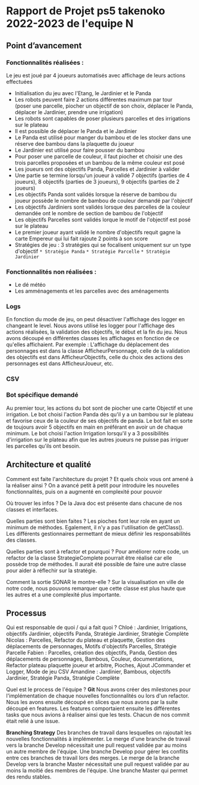 # Rapport de Projet ps5 takenoko 2022-2023 de l'equipe N

## Point d’avancement

### Fonctionnalités réalisées :
Le jeu est joué par 4 joueurs automatisés avec affichage de leurs actions effectuées
* Initialisation du jeu avec l'Etang, le Jardinier et le Panda
* Les robots peuvent faire 2 actions différentes maximum par tour  
    (poser une parcelle, piocher un objectif de son choix, déplacer le Panda, déplacer le Jardinier, prendre une irrigation)
* Les robots sont capables de poser plusieurs parcelles et des irrigations sur le plateau
* Il est possible de déplacer le Panda et le Jardinier
* Le Panda est utilisé pour manger du bambou et de les stocker dans une réserve dee bambou dans la plaquette du joueur
* Le Jardinier est utilisé pour faire pousser du bambou
* Pour poser une parcelle de couleur, il faut piocher et choisir une des trois parcelles proposées et un bambou de la même couleur est posé
* Les joueurs ont des objectifs Panda, Parcelles et Jardinier à valider
* Une partie se termine lorsqu'un joueur à validé 7 objectifs (parties de 4 joueurs), 8 objectifs (parties de 3 joueurs), 9 objectifs (parties de 2 joueurs)
* Les objectifs Panda sont validés lorsque la réserve de bambou du joueur possède le nombre de bambou de couleur demandé par l'objectif 
* Les objectifs Jardiniers sont validés lorsque des parcelles de la couleur demandée ont le nombre de section de bambou de l'objectif
* Les objectifs Parcelles sont validés lorque le motif de l'objectif est posé sur le plateau
* Le premier joueur ayant validé le nombre d'objectifs requit gagne la carte Empereur qui lui fait rajoute 2 points à son score
* Stratégies de jeu : 3 stratégies qui se focalisent uniquement sur un type d'objectif
`* Stratégie Panda`
`* Stratégie Parcelle`
`* Stratégie Jardinier`

### Fonctionnalités non réalisées :
* Le dé météo
* Les amménagements et les parcelles avec des aménagements

### Logs
En fonction du mode de jeu, on peut désactiver l'affichage des logger en changeant le level.
Nous avons utilisé les logger pour l'affichage des actions réalisées, la validation des objectifs, le début et la fin du jeu.
Nous avons découpé en différentes classes les affichages en fonction de ce qu'elles affichaient.
Par exemple : L'affichage du déplacement des personnages est dans la classe AfficheurPersonnage, celle de la validation des objectifs est dans AfficheurObjectifs, celle du choix des actions des personnages est dans AfficheurJoueur, etc. 

### CSV





### Bot spécifique demandé
Au premier tour, les actions du bot sont de piocher une carte Objectif et une irrigation.
Le bot choisi l'action Panda dès qu'il y a un bambou sur le plateau et favorise ceux de la couleur de ses objectifs de panda.
Le bot fait en sorte de toujours avoir 5 objectifs en main en préférant en avoir un de chaque minimum.
Le bot choisi l'action Irrigation lorsqu'il y a 3 possibilités d'irrigation sur le plateau afin que les autres joueurs ne puisse pas irriguer les parcelles qu'ils ont besoin.



## Architecture et qualité
Comment est faite l'architecture du projet ? Et quels choix vous ont amené à la réaliser ainsi ?
On a avancé petit à petit pour introduire les nouvelles fonctionnalités, puis on a augmenté en complexité pour pouvoir 



Où trouver les infos ?
De la Java doc est présente dans chacune de nos classes et interfaces.

Quelles parties sont bien faites ?
Les pioches font leur role en ayant un minimum de méthodes. Egalement, il n'y a pas l'utilisation de getClass().
Les différents gestionnaires permettant de mieux définir les responsabilités des classes. 

Quelles parties sont à refactor et pourquoi ?
Pour améliorer notre code, un refactor de la classe StrategieComplete pourrait être réalisé car elle possède trop de méthodes. Il aurait été possible de faire une autre classe pour aider à réflechir sur la stratégie.

Comment la sortie SONAR le montre-elle ?
Sur la visualisation en ville de notre code, nous pouvons remarquer que cette classe est plus haute que les autres et a une complexité plus importante.


## Processus

Qui est responsable de quoi / qui a fait quoi ?
Chloé : Jardinier, Irrigations, objectifs Jardinier, objectifs Panda, Stratégie Jardinier, Stratégie Complète
Nicolas : Parcelles, Refactor du plateau et plaquette, Gestion des déplacements de personnages, Motifs d'objectifs Parcelles, Stratégie Parcelle
Fabien : Parcelles, création des objectifs, Panda, Gestion des déplacements de personnages, Bambous, Couleur, documentations, Refactor plateau plaquette joueur et arbitre, Pioches, Ajout JCommander et Logger, Mode de jeu CSV
Amandine : Jardinier, Bambous, objectifs Jardinier, Stratégie Panda, Stratégie Complète


Quel est le process de l'équipe ?
**Git**
Nous avons créer des milestones pour l'implémentation de chaque nouvelles fonctionnalités ou lors d'un refactor.
Nous les avons ensuite découpé en slices que nous avons par la suite découpé en features.
Les features comportaient ensuite les différentes tasks que nous avions à réaliser ainsi que les tests.
Chacun de nos commit était relié à une issue.


**Branching Strategy**
Des branches de travail dans lesquelles on rajoutait les nouvelles fonctionnalités à implémenter.
Le merge d'une branche de travail vers la branche Develop nécessitait une pull request validée par au moins un autre membre de l'équipe.
Une branche Develop pour gérer les conflits entre ces branches de travail lors des merges.
Le merge de la branche Develop vers la branche Master nécessitait une pull request validée par au moins la moitié des membres de l'équipe.
Une branche Master qui permet des rendu stables.

